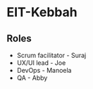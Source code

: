 # EIT-Kebbah

## Roles
- Scrum facilitator - Suraj
- UX/UI lead - Joe
- DevOps - Manoela
- QA - Abby